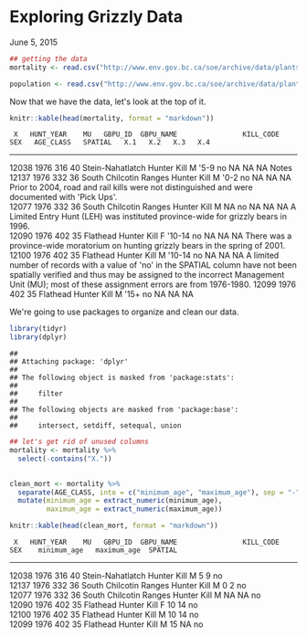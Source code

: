 # Exploring Grizzly Data
  
June 5, 2015  




```r
## getting the data
mortality <- read.csv("http://www.env.gov.bc.ca/soe/archive/data/plants-and-animals/2012_Grizzly_Status/Grizzly_bear_mortality_history.csv")

population <- read.csv("http://www.env.gov.bc.ca/soe/archive/data/plants-and-animals/2012_Grizzly_Status/Grizzly_population_estimate_2012.csv")
```


Now that we have the data, let's look at the top of it. 


```r
knitr::kable(head(mortality, format = "markdown"))
```

     X   HUNT_YEAR    MU   GBPU_ID  GBPU_NAME                KILL_CODE     SEX   AGE_CLASS   SPATIAL   X.1   X.2   X.3   X.4                                                                                                                                                                                                                         
------  ----------  ----  --------  -----------------------  ------------  ----  ----------  --------  ----  ----  ----  ----------------------------------------------------------------------------------------------------------------------------------------------------------------------------------------------------------------------------
 12038        1976   316        40  Stein-Nahatlatch         Hunter Kill   M     '5-9        no        NA    NA    NA    Notes                                                                                                                                                                                                                       
 12137        1976   332        36  South Chilcotin Ranges   Hunter Kill   M     '0-2        no        NA    NA    NA    Prior to 2004, road and rail kills were not distinguished and were documented with 'Pick Ups'.                                                                                                                              
 12077        1976   332        36  South Chilcotin Ranges   Hunter Kill   M     NA          no        NA    NA    NA    A Limited Entry Hunt (LEH) was instituted province-wide for grizzly bears in 1996.                                                                                                                                          
 12090        1976   402        35  Flathead                 Hunter Kill   F     '10-14      no        NA    NA    NA    There was a province-wide moratorium on hunting grizzly bears in the spring of 2001.                                                                                                                                        
 12100        1976   402        35  Flathead                 Hunter Kill   M     '10-14      no        NA    NA    NA    A limited number of records with a value of 'no' in the SPATIAL column have not been spatially verified and thus may be assigned to the incorrect Management Unit (MU); most of these assignment errors are from 1976-1980. 
 12099        1976   402        35  Flathead                 Hunter Kill   M     '15+        no        NA    NA    NA                                                                                                                                                                                                                                

We're going to use packages to organize and clean our data.


```r
library(tidyr)
library(dplyr)
```

```
## 
## Attaching package: 'dplyr'
## 
## The following object is masked from 'package:stats':
## 
##     filter
## 
## The following objects are masked from 'package:base':
## 
##     intersect, setdiff, setequal, union
```

```r
## let's get rid of unused columns
mortality <- mortality %>% 
  select(-contains("X."))
  

clean_mort <- mortality %>%
  separate(AGE_CLASS, into = c("minimum_age", "maximum_age"), sep = "-", extra = "merge") %>% 
  mutate(minimum_age = extract_numeric(minimum_age),
         maximum_age = extract_numeric(maximum_age))

knitr::kable(head(clean_mort, format = "markdown"))
```

     X   HUNT_YEAR    MU   GBPU_ID  GBPU_NAME                KILL_CODE     SEX    minimum_age   maximum_age  SPATIAL 
------  ----------  ----  --------  -----------------------  ------------  ----  ------------  ------------  --------
 12038        1976   316        40  Stein-Nahatlatch         Hunter Kill   M                5             9  no      
 12137        1976   332        36  South Chilcotin Ranges   Hunter Kill   M                0             2  no      
 12077        1976   332        36  South Chilcotin Ranges   Hunter Kill   M               NA            NA  no      
 12090        1976   402        35  Flathead                 Hunter Kill   F               10            14  no      
 12100        1976   402        35  Flathead                 Hunter Kill   M               10            14  no      
 12099        1976   402        35  Flathead                 Hunter Kill   M               15            NA  no      


